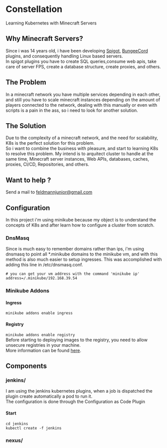 # Constellation
Learning Kubernetes with Minecraft Servers

## Why Minecraft Servers?
Since i was 14 years old, i have been developing [Spigot](https://www.spigotmc.org/), [BungeeCord](https://github.com/SpigotMC/BungeeCord) plugins, and consequently handling Linux based servers.  
In spigot plugins you have to create SQL queries,consume web apis, take care of server FPS, create a database structure, create proxies, and others.  
## The Problem
In a minecraft network you have multiple services depending in each other, and still you have to scale minecraft instances depending on the amount of players connected to the network, dealing with this manually or even with scripts is a pain in the ass, so i need to look for another solution.
## The Solution
Due to the complexity of a minecraft network, and the need for scalability, K8s is the perfect solution for this problem.  
So i want to combine the business with pleasure, and start to learning K8s to resolve this problem. My intend is to arquitect cluster to handle at the same time, Minecraft server instances, Web APIs, databases, caches, proxies, CI/CD, Repositories, and others.
## Want to help ?
Send a mail to feldmannjunior@gmail.com

## Configuration

In this project i'm using minikube because my object is to understand the concepts of K8s and after learn how to configure a cluster from scratch.

### DnsMasq
Since is much easy to remember domains rather than ips, i'm using dnsmasq to point all *.minikube domains to the minikube vm, and with this method is also much easier to setup ingresses. This was accomplished with adding this line in /etc/dnsmasq.conf.
```
# you can get your vm address with the command 'minikube ip'
address=/.minikube/192.168.39.54
```

### Minikube Addons
#### Ingress 
``minikube addons enable ingress``

#### Registry
``minikube addons enable registry``  
Before starting to deploying images to the registry, you need to allow unsecure registries in your machine.  
More information can be found [here](https://minikube.sigs.k8s.io/docs/tasks/docker_registry/).

## Components

### jenkins/
I am using the jenkins kubernetes plugins, when a job is dispatched the plugin create automatically a pod to run it.   
The configuration is done through the Configuration as Code Plugin
#### Start
```
cd jenkins
kubectl create -f jenkins
```
### nexus/
